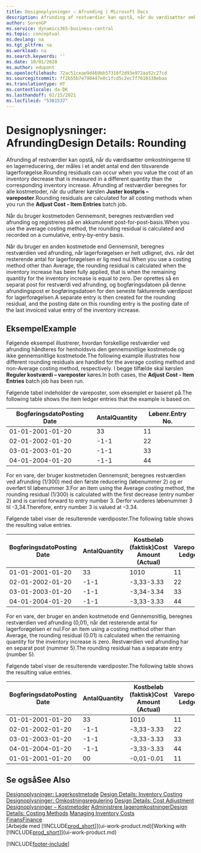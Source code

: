 ```yaml
---
title: Designoplysninger – Afrunding | Microsoft Docs
description: Afrunding af restværdier kan opstå, når du værdisætter omkostningerne til en lagerreducering, der måles i et andet antal end den tilsvarende lagerforøgelse. Afrunding af restværdier beregnes for alle kostmetoder, når du udfører kørslen **Juster kostpris – vareposter**.
author: SorenGP
ms.service: dynamics365-business-central
ms.topic: conceptual
ms.devlang: na
ms.tgt_pltfrm: na
ms.workload: na
ms.search.keywords: ''
ms.date: 10/01/2020
ms.author: edupont
ms.openlocfilehash: 72ac51ceae9d469bb57318f2d93e972aa52c27cd
ms.sourcegitcommit: ff2b55b7e790447e0c1fcd5c2ec7f7610338ebaa
ms.translationtype: HT
ms.contentlocale: da-DK
ms.lasthandoff: 02/15/2021
ms.locfileid: "5381537"
---
```

# <a name="design-details-rounding"></a><span data-ttu-id="90e5c-104">Designoplysninger: Afrunding</span><span class="sxs-lookup"><span data-stu-id="90e5c-104">Design Details: Rounding</span></span>
<span data-ttu-id="90e5c-105">Afrunding af restværdier kan opstå, når du værdisætter omkostningerne til en lagerreducering, der måles i et andet antal end den tilsvarende lagerforøgelse.</span><span class="sxs-lookup"><span data-stu-id="90e5c-105">Rounding residuals can occur when you value the cost of an inventory decrease that is measured in a different quantity than the corresponding inventory increase.</span></span> <span data-ttu-id="90e5c-106">Afrunding af restværdier beregnes for alle kostmetoder, når du udfører kørslen **Juster kostpris – vareposter**.</span><span class="sxs-lookup"><span data-stu-id="90e5c-106">Rounding residuals are calculated for all costing methods when you run the **Adjust Cost - Item Entries** batch job.</span></span>  

 <span data-ttu-id="90e5c-107">Når du bruger kostmetoden Gennemsnit, beregnes restværdien ved afrunding og registreres på en akkumuleret post-for-post-basis.</span><span class="sxs-lookup"><span data-stu-id="90e5c-107">When you use the average costing method, the rounding residual is calculated and recorded on a cumulative, entry-by-entry basis.</span></span>  

 <span data-ttu-id="90e5c-108">Når du bruger en anden kostmetode end Gennemsnit, beregnes restværdien ved afrunding, når lagerforøgelsen er helt udlignet, dvs. når det resterende antal for lagerforøgelsen er lig med nul.</span><span class="sxs-lookup"><span data-stu-id="90e5c-108">When you use a costing method other than Average, the rounding residual is calculated when the inventory increase has been fully applied, that is when the remaining quantity for the inventory increase is equal to zero.</span></span> <span data-ttu-id="90e5c-109">Der oprettes så en separat post for restværdi ved afrunding, og bogføringsdatoen på denne afrundingspost er bogføringsdatoen for den seneste fakturerede værdipost for lagerforøgelsen.</span><span class="sxs-lookup"><span data-stu-id="90e5c-109">A separate entry is then created for the rounding residual, and the posting date on this rounding entry is the posting date of the last invoiced value entry of the inventory increase.</span></span>  

## <a name="example"></a><span data-ttu-id="90e5c-110">Eksempel</span><span class="sxs-lookup"><span data-stu-id="90e5c-110">Example</span></span>  
 <span data-ttu-id="90e5c-111">Følgende eksempel illustrerer, hvordan forskellige restværdier ved afrunding håndteres for henholdsvis den gennemsnitlige kostmetode og ikke gennemsnitlige kostmetode.</span><span class="sxs-lookup"><span data-stu-id="90e5c-111">The following example illustrates how different rounding residuals are handled for the average costing method and non-Average costing method, respectively.</span></span> <span data-ttu-id="90e5c-112">I begge tilfælde skal kørslen **Reguler kostværdi – vareposter** køres.</span><span class="sxs-lookup"><span data-stu-id="90e5c-112">In both cases, the **Adjust Cost - Item Entries** batch job has been run.</span></span>  

 <span data-ttu-id="90e5c-113">Følgende tabel indeholder de vareposter, som eksemplet er baseret på.</span><span class="sxs-lookup"><span data-stu-id="90e5c-113">The following table shows the item ledger entries that the example is based on.</span></span>  

|<span data-ttu-id="90e5c-114">Bogføringsdato</span><span class="sxs-lookup"><span data-stu-id="90e5c-114">Posting Date</span></span>|<span data-ttu-id="90e5c-115">Antal</span><span class="sxs-lookup"><span data-stu-id="90e5c-115">Quantity</span></span>|<span data-ttu-id="90e5c-116">Løbenr.</span><span class="sxs-lookup"><span data-stu-id="90e5c-116">Entry No.</span></span>|  
|------------------|--------------|---------------|  
|<span data-ttu-id="90e5c-117">01-01-20</span><span class="sxs-lookup"><span data-stu-id="90e5c-117">01-01-20</span></span>|<span data-ttu-id="90e5c-118">3</span><span class="sxs-lookup"><span data-stu-id="90e5c-118">3</span></span>|<span data-ttu-id="90e5c-119">1</span><span class="sxs-lookup"><span data-stu-id="90e5c-119">1</span></span>|  
|<span data-ttu-id="90e5c-120">02-01-20</span><span class="sxs-lookup"><span data-stu-id="90e5c-120">02-01-20</span></span>|<span data-ttu-id="90e5c-121">-1</span><span class="sxs-lookup"><span data-stu-id="90e5c-121">-1</span></span>|<span data-ttu-id="90e5c-122">2</span><span class="sxs-lookup"><span data-stu-id="90e5c-122">2</span></span>|  
|<span data-ttu-id="90e5c-123">03-01-20</span><span class="sxs-lookup"><span data-stu-id="90e5c-123">03-01-20</span></span>|<span data-ttu-id="90e5c-124">-1</span><span class="sxs-lookup"><span data-stu-id="90e5c-124">-1</span></span>|<span data-ttu-id="90e5c-125">3</span><span class="sxs-lookup"><span data-stu-id="90e5c-125">3</span></span>|  
|<span data-ttu-id="90e5c-126">04-01-20</span><span class="sxs-lookup"><span data-stu-id="90e5c-126">04-01-20</span></span>|<span data-ttu-id="90e5c-127">-1</span><span class="sxs-lookup"><span data-stu-id="90e5c-127">-1</span></span>|<span data-ttu-id="90e5c-128">4</span><span class="sxs-lookup"><span data-stu-id="90e5c-128">4</span></span>|  

 <span data-ttu-id="90e5c-129">For en vare, der bruger kostmetoden Gennemsnit, beregnes restværdien ved afrunding (1/300) med den første reducering (løbenummer 2) og er overført til løbenummer 3.</span><span class="sxs-lookup"><span data-stu-id="90e5c-129">For an item using the Average costing method, the rounding residual (1/300) is calculated with the first decrease (entry number 2) and is carried forward to entry number 3.</span></span> <span data-ttu-id="90e5c-130">Derfor vurderes løbenummer 3 til -3,34.</span><span class="sxs-lookup"><span data-stu-id="90e5c-130">Therefore, entry number 3 is valued at –3.34.</span></span>  

 <span data-ttu-id="90e5c-131">Følgende tabel viser de resulterende værdiposter.</span><span class="sxs-lookup"><span data-stu-id="90e5c-131">The following table shows the resulting value entries.</span></span>  

|<span data-ttu-id="90e5c-132">Bogføringsdato</span><span class="sxs-lookup"><span data-stu-id="90e5c-132">Posting Date</span></span>|<span data-ttu-id="90e5c-133">Antal</span><span class="sxs-lookup"><span data-stu-id="90e5c-133">Quantity</span></span>|<span data-ttu-id="90e5c-134">Kostbeløb (faktisk)</span><span class="sxs-lookup"><span data-stu-id="90e5c-134">Cost Amount (Actual)</span></span>|<span data-ttu-id="90e5c-135">Varepostløbenr.</span><span class="sxs-lookup"><span data-stu-id="90e5c-135">Item Ledger Entry No.</span></span>|<span data-ttu-id="90e5c-136">Løbenr.</span><span class="sxs-lookup"><span data-stu-id="90e5c-136">Entry No.</span></span>|  
|------------------|--------------|----------------------------|---------------------------|---------------|  
|<span data-ttu-id="90e5c-137">01-01-20</span><span class="sxs-lookup"><span data-stu-id="90e5c-137">01-01-20</span></span>|<span data-ttu-id="90e5c-138">3</span><span class="sxs-lookup"><span data-stu-id="90e5c-138">3</span></span>|<span data-ttu-id="90e5c-139">10</span><span class="sxs-lookup"><span data-stu-id="90e5c-139">10</span></span>|<span data-ttu-id="90e5c-140">1</span><span class="sxs-lookup"><span data-stu-id="90e5c-140">1</span></span>|<span data-ttu-id="90e5c-141">1</span><span class="sxs-lookup"><span data-stu-id="90e5c-141">1</span></span>|  
|<span data-ttu-id="90e5c-142">02-01-20</span><span class="sxs-lookup"><span data-stu-id="90e5c-142">02-01-20</span></span>|<span data-ttu-id="90e5c-143">-1</span><span class="sxs-lookup"><span data-stu-id="90e5c-143">-1</span></span>|<span data-ttu-id="90e5c-144">-3,33</span><span class="sxs-lookup"><span data-stu-id="90e5c-144">-3.33</span></span>|<span data-ttu-id="90e5c-145">2</span><span class="sxs-lookup"><span data-stu-id="90e5c-145">2</span></span>|<span data-ttu-id="90e5c-146">2</span><span class="sxs-lookup"><span data-stu-id="90e5c-146">2</span></span>|  
|<span data-ttu-id="90e5c-147">03-01-20</span><span class="sxs-lookup"><span data-stu-id="90e5c-147">03-01-20</span></span>|<span data-ttu-id="90e5c-148">-1</span><span class="sxs-lookup"><span data-stu-id="90e5c-148">-1</span></span>|<span data-ttu-id="90e5c-149">-3,34</span><span class="sxs-lookup"><span data-stu-id="90e5c-149">-3.34</span></span>|<span data-ttu-id="90e5c-150">3</span><span class="sxs-lookup"><span data-stu-id="90e5c-150">3</span></span>|<span data-ttu-id="90e5c-151">3</span><span class="sxs-lookup"><span data-stu-id="90e5c-151">3</span></span>|  
|<span data-ttu-id="90e5c-152">04-01-20</span><span class="sxs-lookup"><span data-stu-id="90e5c-152">04-01-20</span></span>|<span data-ttu-id="90e5c-153">-1</span><span class="sxs-lookup"><span data-stu-id="90e5c-153">-1</span></span>|<span data-ttu-id="90e5c-154">-3,33</span><span class="sxs-lookup"><span data-stu-id="90e5c-154">-3.33</span></span>|<span data-ttu-id="90e5c-155">4</span><span class="sxs-lookup"><span data-stu-id="90e5c-155">4</span></span>|<span data-ttu-id="90e5c-156">4</span><span class="sxs-lookup"><span data-stu-id="90e5c-156">4</span></span>|  

 <span data-ttu-id="90e5c-157">For en vare, der bruger en anden kostmetode end Gennemsnitlig, beregnes restværdien ved afrunding (0,01), når det resterende antal for lagerforøgelsen er nul.</span><span class="sxs-lookup"><span data-stu-id="90e5c-157">For an item using a costing method other than Average, the rounding residual (0.01) is calculated when the remaining quantity for the inventory increase is zero.</span></span> <span data-ttu-id="90e5c-158">Restværdien ved afrunding har en separat post (nummer 5).</span><span class="sxs-lookup"><span data-stu-id="90e5c-158">The rounding residual has a separate entry (number 5).</span></span>  

 <span data-ttu-id="90e5c-159">Følgende tabel viser de resulterende værdiposter.</span><span class="sxs-lookup"><span data-stu-id="90e5c-159">The following table shows the resulting value entries.</span></span>  

|<span data-ttu-id="90e5c-160">Bogføringsdato</span><span class="sxs-lookup"><span data-stu-id="90e5c-160">Posting Date</span></span>|<span data-ttu-id="90e5c-161">Antal</span><span class="sxs-lookup"><span data-stu-id="90e5c-161">Quantity</span></span>|<span data-ttu-id="90e5c-162">Kostbeløb (faktisk)</span><span class="sxs-lookup"><span data-stu-id="90e5c-162">Cost Amount (Actual)</span></span>|<span data-ttu-id="90e5c-163">Varepostløbenr.</span><span class="sxs-lookup"><span data-stu-id="90e5c-163">Item Ledger Entry No.</span></span>|<span data-ttu-id="90e5c-164">Løbenr.</span><span class="sxs-lookup"><span data-stu-id="90e5c-164">Entry No.</span></span>|  
|------------------|--------------|----------------------------|---------------------------|---------------|  
|<span data-ttu-id="90e5c-165">01-01-20</span><span class="sxs-lookup"><span data-stu-id="90e5c-165">01-01-20</span></span>|<span data-ttu-id="90e5c-166">3</span><span class="sxs-lookup"><span data-stu-id="90e5c-166">3</span></span>|<span data-ttu-id="90e5c-167">10</span><span class="sxs-lookup"><span data-stu-id="90e5c-167">10</span></span>|<span data-ttu-id="90e5c-168">1</span><span class="sxs-lookup"><span data-stu-id="90e5c-168">1</span></span>|<span data-ttu-id="90e5c-169">1</span><span class="sxs-lookup"><span data-stu-id="90e5c-169">1</span></span>|  
|<span data-ttu-id="90e5c-170">02-01-20</span><span class="sxs-lookup"><span data-stu-id="90e5c-170">02-01-20</span></span>|<span data-ttu-id="90e5c-171">-1</span><span class="sxs-lookup"><span data-stu-id="90e5c-171">-1</span></span>|<span data-ttu-id="90e5c-172">-3,33</span><span class="sxs-lookup"><span data-stu-id="90e5c-172">-3.33</span></span>|<span data-ttu-id="90e5c-173">2</span><span class="sxs-lookup"><span data-stu-id="90e5c-173">2</span></span>|<span data-ttu-id="90e5c-174">2</span><span class="sxs-lookup"><span data-stu-id="90e5c-174">2</span></span>|  
|<span data-ttu-id="90e5c-175">03-01-20</span><span class="sxs-lookup"><span data-stu-id="90e5c-175">03-01-20</span></span>|<span data-ttu-id="90e5c-176">-1</span><span class="sxs-lookup"><span data-stu-id="90e5c-176">-1</span></span>|<span data-ttu-id="90e5c-177">-3,33</span><span class="sxs-lookup"><span data-stu-id="90e5c-177">-3.33</span></span>|<span data-ttu-id="90e5c-178">3</span><span class="sxs-lookup"><span data-stu-id="90e5c-178">3</span></span>|<span data-ttu-id="90e5c-179">3</span><span class="sxs-lookup"><span data-stu-id="90e5c-179">3</span></span>|  
|<span data-ttu-id="90e5c-180">04-01-20</span><span class="sxs-lookup"><span data-stu-id="90e5c-180">04-01-20</span></span>|<span data-ttu-id="90e5c-181">-1</span><span class="sxs-lookup"><span data-stu-id="90e5c-181">-1</span></span>|<span data-ttu-id="90e5c-182">-3,33</span><span class="sxs-lookup"><span data-stu-id="90e5c-182">-3.33</span></span>|<span data-ttu-id="90e5c-183">4</span><span class="sxs-lookup"><span data-stu-id="90e5c-183">4</span></span>|<span data-ttu-id="90e5c-184">4</span><span class="sxs-lookup"><span data-stu-id="90e5c-184">4</span></span>|  
|<span data-ttu-id="90e5c-185">01-01-20</span><span class="sxs-lookup"><span data-stu-id="90e5c-185">01-01-20</span></span>|<span data-ttu-id="90e5c-186">0</span><span class="sxs-lookup"><span data-stu-id="90e5c-186">0</span></span>|<span data-ttu-id="90e5c-187">-0,01</span><span class="sxs-lookup"><span data-stu-id="90e5c-187">-0.01</span></span>|<span data-ttu-id="90e5c-188">1</span><span class="sxs-lookup"><span data-stu-id="90e5c-188">1</span></span>|<span data-ttu-id="90e5c-189">5</span><span class="sxs-lookup"><span data-stu-id="90e5c-189">5</span></span>|  

## <a name="see-also"></a><span data-ttu-id="90e5c-190">Se også</span><span class="sxs-lookup"><span data-stu-id="90e5c-190">See Also</span></span>  
 <span data-ttu-id="90e5c-191">[Designoplysninger: Lagerkostmetode](design-details-inventory-costing.md) </span><span class="sxs-lookup"><span data-stu-id="90e5c-191">[Design Details: Inventory Costing](design-details-inventory-costing.md) </span></span>  
 <span data-ttu-id="90e5c-192">[Designoplysninger: Omkostningsregulering](design-details-cost-adjustment.md) </span><span class="sxs-lookup"><span data-stu-id="90e5c-192">[Design Details: Cost Adjustment](design-details-cost-adjustment.md) </span></span>  
 <span data-ttu-id="90e5c-193">[Designoplysninger – Kostmetoder](design-details-costing-methods.md) [Administrere lageromkostninger](finance-manage-inventory-costs.md)</span><span class="sxs-lookup"><span data-stu-id="90e5c-193">[Design Details: Costing Methods](design-details-costing-methods.md) [Managing Inventory Costs](finance-manage-inventory-costs.md)</span></span>  
 [<span data-ttu-id="90e5c-194">Finans</span><span class="sxs-lookup"><span data-stu-id="90e5c-194">Finance</span></span>](finance.md)  
 <span data-ttu-id="90e5c-195">[Arbejde med [!INCLUDE[prod_short](includes/prod_short.md)]](ui-work-product.md)</span><span class="sxs-lookup"><span data-stu-id="90e5c-195">[Working with [!INCLUDE[prod_short](includes/prod_short.md)]](ui-work-product.md)</span></span>


[!INCLUDE[footer-include](includes/footer-banner.md)]